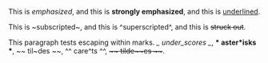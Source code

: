 This is _emphasized_, and this is **strongly emphasized**, and this is <u>underlined</u>.

This is ~subscripted~, and this is ^superscripted^, and this is ~~struck out~~.

This paragraph tests escaping within marks. _\_ under\_scores \__, **\* aster\*isks \***, ~\~ til\~des \~~, ^\^ care\^ts \^^, ~~\~\~ tilde\~\~es \~\~~~.